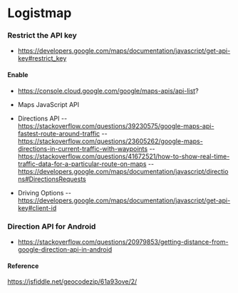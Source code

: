 # Logistmap

### Restrict the API key

- https://developers.google.com/maps/documentation/javascript/get-api-key#restrict_key

#### Enable

- https://console.cloud.google.com/google/maps-apis/api-list?

- Maps JavaScript API
- Directions API
-- https://stackoverflow.com/questions/39230575/google-maps-api-fastest-route-around-traffic
-- https://stackoverflow.com/questions/23605262/google-maps-directions-in-current-traffic-with-waypoints
-- https://stackoverflow.com/questions/41672521/how-to-show-real-time-traffic-data-for-a-particular-route-on-maps
-- https://developers.google.com/maps/documentation/javascript/directions#DirectionsRequests

- Driving Options
-- https://developers.google.com/maps/documentation/javascript/get-api-key#client-id


### Direction API for Android

- https://stackoverflow.com/questions/20979853/getting-distance-from-google-direction-api-in-android


#### Reference

https://jsfiddle.net/geocodezip/61a93ove/2/